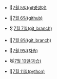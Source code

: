 - 💪[7월 5일(git명령어)](./7.5_git_간단한_명령어_정리.md)

- 🚩[7월 6일(github)](./7.6_git_수업내용.md)

- 🎖️ [7월 7일(git_branch)](./7.7_수업.md)

- 🌅[7월 8일(git_branch)](./7.8_수업.MD)

- 👿[7월 9일(자습)](./7.9_자습.md)

- 😿[7월 10일(자습)](./7.10_자습.md)

- 🧐[7월 11일(python)](./7.11_python.md)

  
